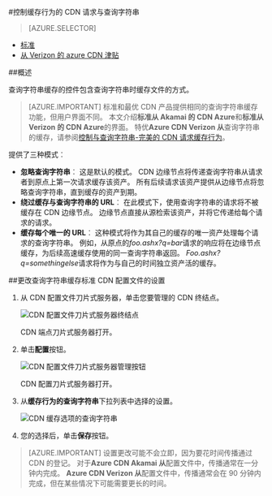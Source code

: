 <properties
    pageTitle="控制缓存的查询字符串的请求行为的 Azure CDN |Microsoft Azure"
    description="Azure CDN 查询字符串缓存的控件包含查询字符串时缓存文件的方式。"
    services="cdn"
    documentationCenter=""
    authors="camsoper"
    manager="erikre"
    editor=""/>

<tags
    ms.service="cdn"
    ms.workload="tbd"
    ms.tgt_pltfrm="na"
    ms.devlang="na"
    ms.topic="article"
    ms.date="07/28/2016"
    ms.author="casoper"/>

#<a name="controlling-caching-behavior-of-cdn-requests-with-query-strings"></a>控制缓存行为的 CDN 请求与查询字符串

> [AZURE.SELECTOR]
- [标准](cdn-query-string.md)
- [从 Verizon 的 azure CDN 津贴](cdn-query-string-premium.md)

##<a name="overview"></a>概述

查询字符串缓存的控件包含查询字符串时缓存文件的方式。

> [AZURE.IMPORTANT] 标准和最优 CDN 产品提供相同的查询字符串缓存功能，但用户界面不同。  本文介绍**标准从 Akamai 的 CDN Azure**和**标准从 Verizon 的 CDN Azure**的界面。  特优**Azure CDN Verizon 从**查询字符串的缓存，请参阅[控制与查询字符串-完美的 CDN 请求缓存行为](cdn-query-string-premium.md)。

提供了三种模式︰

- **忽略查询字符串**︰ 这是默认的模式。  CDN 边缘节点将传递查询字符串从请求者到原点上第一次请求缓存该资产。  所有后续请求该资产提供从边缘节点将忽略查询字符串，直到缓存的资产到期。
- **绕过缓存与查询字符串的 URL**︰ 在此模式下，使用查询字符串的请求将不被缓存在 CDN 边缘节点。  边缘节点直接从源检索该资产，并将它传递给每个请求的请求。
- **缓存每个唯一的 URL**︰ 这种模式将作为其自己的缓存的唯一资产处理每个请求的查询字符串。  例如，从原点的*foo.ashx?q=bar*请求的响应将在边缘节点缓存，为后续高速缓存使用的同一查询字符串返回。  *Foo.ashx?q=somethingelse*请求将作为与自己的时间独立资产活的缓存。

##<a name="changing-query-string-caching-settings-for-standard-cdn-profiles"></a>更改查询字符串缓存标准 CDN 配置文件的设置

1. 从 CDN 配置文件刀片式服务器，单击您要管理的 CDN 终结点。

    ![CDN 配置文件刀片式服务器终结点](./media/cdn-query-string/cdn-endpoints.png)

    CDN 端点刀片式服务器打开。

2. 单击**配置**按钮。

    ![CDN 配置文件刀片式服务器管理按钮](./media/cdn-query-string/cdn-config-btn.png)

    CDN 配置刀片式服务器打开。

3. 从**缓存行为的查询字符串**下拉列表中选择的设置。

    ![CDN 缓存选项的查询字符串](./media/cdn-query-string/cdn-query-string.png)

4. 您的选择后，单击**保存**按钮。

> [AZURE.IMPORTANT] 设置更改可能不会立即，因为要花时间传播通过 CDN 的登记。  对于<b>Azure CDN Akamai 从</b>配置文件中，传播通常在一分钟内完成。  <b>Azure CDN Verizon 从</b>配置文件中，传播通常会在 90 分钟内完成，但在某些情况下可能需要更长的时间。
